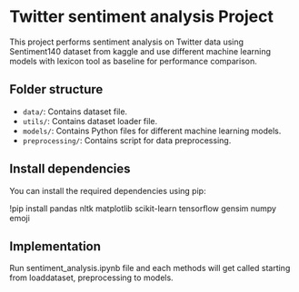# Twitter sentiment analysis Project

This project performs sentiment analysis on Twitter data using Sentiment140 dataset from kaggle and use different machine learning models with lexicon tool as baseline for performance comparison.

## Folder structure

- `data/`: Contains dataset file.
- `utils/`: Contains dataset loader file.
- `models/`: Contains Python files for different machine learning models.
- `preprocessing/`: Contains script for data preprocessing.

## Install dependencies

You can install the required dependencies using pip:

!pip install pandas nltk matplotlib scikit-learn tensorflow gensim numpy emoji

## Implementation

Run sentiment_analysis.ipynb file and each methods will get called starting from loaddataset, preprocessing to models.

